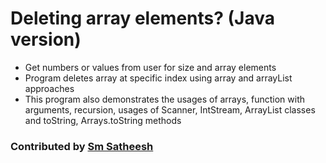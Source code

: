 # Deleting array elements? (Java version)
* Get numbers or values from user for size and array elements <br/>
* Program deletes array at specific index using array and arrayList approaches <br />
* This program also demonstrates the usages of arrays, function with arguments, recursion, usages of Scanner, IntStream, ArrayList classes and toString, Arrays.toString methods <br />

### Contributed by [Sm Satheesh](https://github.com/smsatheesh)
